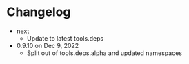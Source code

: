 Changelog
===========

* next
  * Update to latest tools.deps
* 0.9.10 on Dec 9, 2022
  * Split out of tools.deps.alpha and updated namespaces

